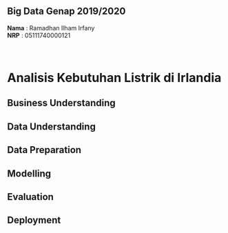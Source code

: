 ## Big Data Genap 2019/2020

**Nama**  : Ramadhan Ilham Irfany<br>
**NRP**   : 05111740000121<br><br><br>

# Analisis Kebutuhan Listrik di Irlandia

## Business Understanding

 
## Data Understanding


## Data Preparation


## Modelling


## Evaluation


## Deployment
